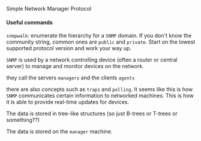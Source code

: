 Simple Network Manager Protocol
#### Useful commands
`snmpwalk`: enumerate the hierarchy for a `SNMP` domain. If you don't know the community string, common ones are `public` and `private`. Start on the lowest supported protocol version and work your way up.

`SNMP` is used by a network controlling device (often a router or central server) to manage and monitor devices on the network.

they call the servers `managers` and the clients `agents`

there are also concepts such as `traps` and `polling`. It seems like this is how `SNMP` communicates certain information to networked machines. This is how it is able to provide real-time updates for devices.

The data is stored in tree-like structures (so just B-trees or T-trees or something??)

The data is stored on the `manager` machine.